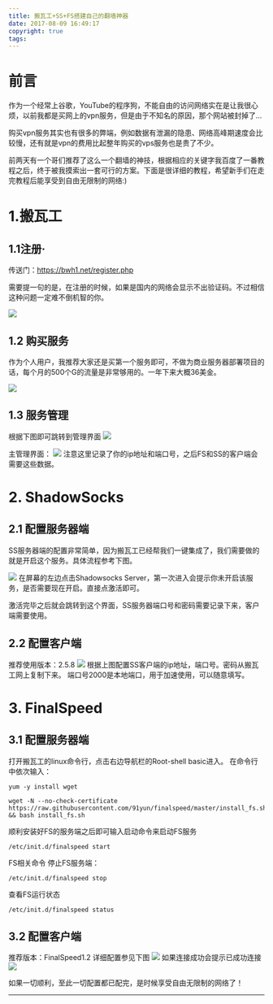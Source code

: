 ```yaml
---
title: 搬瓦工+SS+FS搭建自己的翻墙神器
date: 2017-08-09 16:49:17
copyright: true
tags:
---
```

# 前言
作为一个经常上谷歌，YouTube的程序狗，不能自由的访问网络实在是让我很心烦，以前我都是买网上的vpn服务，但是由于不知名的原因，那个网站被封掉了...

购买vpn服务其实也有很多的弊端，例如数据有泄漏的隐患、网络高峰期速度会比较慢，还有就是vpn的费用比起整年购买的vps服务也是贵了不少。


前两天有一个哥们推荐了这么一个翻墙的神技，根据相应的关键字我百度了一番教程之后，终于被我摸索出一套可行的方案。下面是很详细的教程，希望新手们在走完教程后能享受到自由无限制的网络:)
<!--more-->
# 1.搬瓦工

## 1.1注册·
传送门：https://bwh1.net/register.php

需要提一句的是，在注册的时候，如果是国内的网络会显示不出验证码。不过相信这种问题一定难不倒机智的你。

![](https://raw.githubusercontent.com/winnerchen/hexo/master/source/images/vps_1.png) 

## 1.2 购买服务
作为个人用户，我推荐大家还是买第一个服务即可，不做为商业服务器部署项目的话，每个月的500个G的流量是非常够用的。一年下来大概36美金。

![](https://raw.githubusercontent.com/winnerchen/hexo/master/source/images/vps_2.png) 

## 1.3 服务管理
根据下图即可跳转到管理界面
![](https://raw.githubusercontent.com/winnerchen/hexo/master/source/images/vps_3.png) 

主管理界面：
![](https://raw.githubusercontent.com/winnerchen/hexo/master/source/images/vps_4.png) 
注意这里记录了你的ip地址和端口号，之后FS和SS的客户端会需要这些数据。

# 2. ShadowSocks
## 2.1 配置服务器端
SS服务器端的配置非常简单，因为搬瓦工已经帮我们一键集成了，我们需要做的就是开启这个服务。具体流程参考下图。

![](https://raw.githubusercontent.com/winnerchen/hexo/master/source/images/vps_5.png) 
在屏幕的左边点击Shadowsocks Server，第一次进入会提示你未开启该服务，是否需要现在开启。直接点激活即可。

激活完毕之后就会跳转到这个界面，SS服务器端口号和密码需要记录下来，客户端需要使用。

## 2.2 配置客户端
推荐使用版本：2.5.8
![](https://raw.githubusercontent.com/winnerchen/hexo/master/source/images/vps_6.png) 
根据上图配置SS客户端的ip地址，端口号。密码从搬瓦工网上复制下来。
端口号2000是本地端口，用于加速使用，可以随意填写。

# 3. FinalSpeed
## 3.1 配置服务器端
打开搬瓦工的linux命令行，点击右边导航栏的Root-shell basic进入。
在命令行中依次输入：
```
yum -y install wget
```
```
wget -N --no-check-certificate https://raw.githubusercontent.com/91yun/finalspeed/master/install_fs.sh && bash install_fs.sh
```
顺利安装好FS的服务端之后即可输入启动命令来启动FS服务
```
/etc/init.d/finalspeed start
```
FS相关命令
停止FS服务端：
```
/etc/init.d/finalspeed stop
```
查看FS运行状态
```
/etc/init.d/finalspeed status
```

## 3.2 配置客户端
推荐版本：FinalSpeed1.2
详细配置参见下图
![](https://raw.githubusercontent.com/winnerchen/hexo/master/source/images/vps_7.png) 
如果连接成功会提示已成功连接
![](https://raw.githubusercontent.com/winnerchen/hexo/master/source/images/vps_8.png) 

如果一切顺利，至此一切配置都已配完，是时候享受自由无限制的网络了！
***
